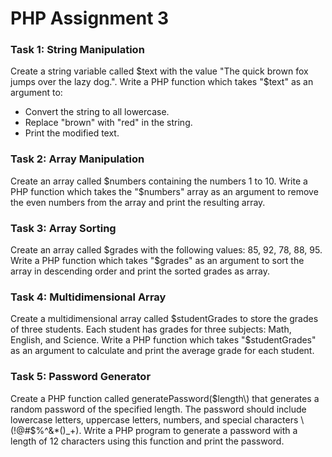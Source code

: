 # PHP Assignment 3

### Task 1: String Manipulation
Create a string variable called $text with the value "The quick brown fox jumps over the lazy dog.". Write a PHP function which takes "$text" as an argument to:

- Convert the string to all lowercase.
- Replace "brown" with "red" in the string.
- Print the modified text.

### Task 2: Array Manipulation
Create an array called $numbers containing the numbers 1 to 10. Write a PHP function which takes the "$numbers" array as an argument to remove the even numbers from the array and print the resulting array.

### Task 3: Array Sorting  
Create an array called $grades with the following values: 85, 92, 78, 88, 95. Write a PHP function which takes "$grades" as an argument to sort the array in descending order and print the sorted grades as array.

### Task 4: Multidimensional Array
Create a multidimensional array called $studentGrades to store the grades of three students. Each student has grades for three subjects: Math, English, and Science. Write a PHP function which takes "$studentGrades" as an argument to calculate and print the average grade for each student.

### Task 5: Password Generator
Create a PHP function called generatePassword($length\) that generates a random password of the specified length. The password should include lowercase letters, uppercase letters, numbers, and special characters \(!@#$%^&*()_+). Write a PHP program to generate a password with a length of 12 characters using this function and print the password.